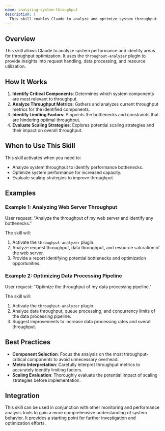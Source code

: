 ```yaml
---
name: analyzing-system-throughput
description: |
  This skill enables Claude to analyze and optimize system throughput. It is triggered when the user requests throughput analysis, performance improvements, or bottleneck identification. The skill uses the `throughput-analyzer` plugin to assess request throughput, data throughput, concurrency limits, queue processing, and resource saturation. Use this skill when the user mentions "analyze throughput", "optimize performance", "identify bottlenecks", or asks about system capacity. It helps determine limiting factors and evaluate scaling strategies.
---
```


## Overview

This skill allows Claude to analyze system performance and identify areas for throughput optimization. It uses the `throughput-analyzer` plugin to provide insights into request handling, data processing, and resource utilization.

## How It Works

1. **Identify Critical Components**: Determines which system components are most relevant to throughput.
2. **Analyze Throughput Metrics**: Gathers and analyzes current throughput metrics for the identified components.
3. **Identify Limiting Factors**: Pinpoints the bottlenecks and constraints that are hindering optimal throughput.
4. **Evaluate Scaling Strategies**: Explores potential scaling strategies and their impact on overall throughput.

## When to Use This Skill

This skill activates when you need to:
- Analyze system throughput to identify performance bottlenecks.
- Optimize system performance for increased capacity.
- Evaluate scaling strategies to improve throughput.

## Examples

### Example 1: Analyzing Web Server Throughput

User request: "Analyze the throughput of my web server and identify any bottlenecks."

The skill will:
1. Activate the `throughput-analyzer` plugin.
2. Analyze request throughput, data throughput, and resource saturation of the web server.
3. Provide a report identifying potential bottlenecks and optimization opportunities.

### Example 2: Optimizing Data Processing Pipeline

User request: "Optimize the throughput of my data processing pipeline."

The skill will:
1. Activate the `throughput-analyzer` plugin.
2. Analyze data throughput, queue processing, and concurrency limits of the data processing pipeline.
3. Suggest improvements to increase data processing rates and overall throughput.

## Best Practices

- **Component Selection**: Focus the analysis on the most throughput-critical components to avoid unnecessary overhead.
- **Metric Interpretation**: Carefully interpret throughput metrics to accurately identify limiting factors.
- **Scaling Evaluation**: Thoroughly evaluate the potential impact of scaling strategies before implementation.

## Integration

This skill can be used in conjunction with other monitoring and performance analysis tools to gain a more comprehensive understanding of system behavior. It provides a starting point for further investigation and optimization efforts.